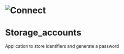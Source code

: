 # ![Connect](https://cdn.discordapp.com/attachments/715165934209335315/716755411750879332/storage_accounts_connect.PNG)
# Storage_accounts
Application to store identifiers and generate a password
